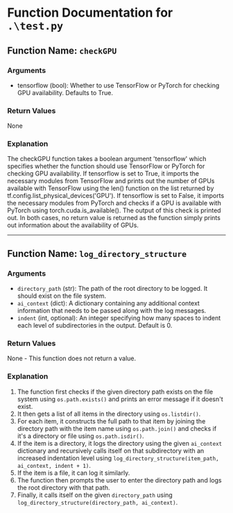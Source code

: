 # Function Documentation for `.\test.py`

## Function Name: `checkGPU`



### Arguments
* tensorflow (bool): Whether to use TensorFlow or PyTorch for checking GPU availability. Defaults to True.


### Return Values
None


### Explanation
The checkGPU function takes a boolean argument 'tensorflow' which specifies whether the function should use TensorFlow or PyTorch for checking GPU availability. If tensorflow is set to True, it imports the necessary modules from TensorFlow and prints out the number of GPUs available with TensorFlow using the len() function on the list returned by tf.config.list_physical_devices('GPU').
If tensorflow is set to False, it imports the necessary modules from PyTorch and checks if a GPU is available with PyTorch using torch.cuda.is_available(). The output of this check is printed out.
In both cases, no return value is returned as the function simply prints out information about the availability of GPUs.

---

## Function Name: `log_directory_structure`



### Arguments
* `directory_path` (str): The path of the root directory to be logged. It should exist on the file system.
* `ai_context` (dict): A dictionary containing any additional context information that needs to be passed along with the log messages.
* `indent` (int, optional): An integer specifying how many spaces to indent each level of subdirectories in the output. Default is 0.


### Return Values
None - This function does not return a value.


### Explanation
1. The function first checks if the given directory path exists on the file system using `os.path.exists()` and prints an error message if it doesn't exist.
2. It then gets a list of all items in the directory using `os.listdir()`. 
3. For each item, it constructs the full path to that item by joining the directory path with the item name using `os.path.join()` and checks if it's a directory or file using `os.path.isdir()`.
4. If the item is a directory, it logs the directory using the given `ai_context` dictionary and recursively calls itself on that subdirectory with an increased indentation level using `log_directory_structure(item_path, ai_context, indent + 1)`. 
5. If the item is a file, it can log it similarly.
6. The function then prompts the user to enter the directory path and logs the root directory with that path.
7. Finally, it calls itself on the given `directory_path` using `log_directory_structure(directory_path, ai_context)`.